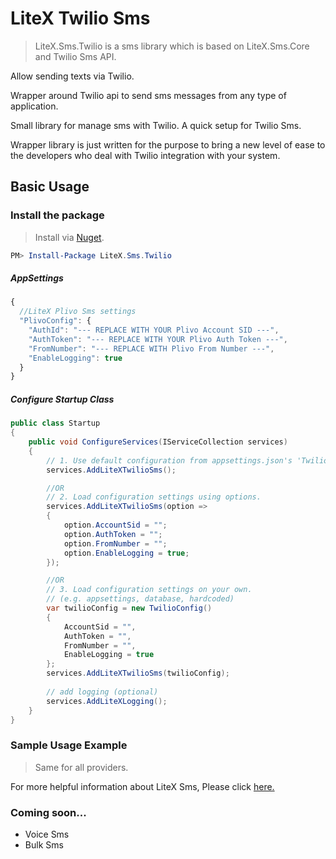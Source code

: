 
# LiteX Twilio Sms
> LiteX.Sms.Twilio is a sms library which is based on LiteX.Sms.Core and Twilio Sms API.
      
Allow sending texts via Twilio.
      
Wrapper around Twilio api to send sms messages from any type of application.

Small library for manage sms with Twilio. A quick setup for Twilio Sms.

Wrapper library is just written for the purpose to bring a new level of ease to the developers who deal with Twilio integration with your system.


## Basic Usage


### Install the package

> Install via [Nuget](https://www.nuget.org/packages/LiteX.Sms.Twilio/).

```Powershell
PM> Install-Package LiteX.Sms.Twilio
```

##### AppSettings
```js
{  
  //LiteX Plivo Sms settings
  "PlivoConfig": {
    "AuthId": "--- REPLACE WITH YOUR Plivo Account SID ---",
    "AuthToken": "--- REPLACE WITH YOUR Plivo Auth Token ---",
    "FromNumber": "--- REPLACE WITH Plivo From Number ---",
    "EnableLogging": true
  }
}
```

##### Configure Startup Class
```cs
public class Startup
{
    public void ConfigureServices(IServiceCollection services)
    {
        // 1. Use default configuration from appsettings.json's 'TwilioConfig'
        services.AddLiteXTwilioSms();

        //OR
        // 2. Load configuration settings using options.
        services.AddLiteXTwilioSms(option =>
        {
            option.AccountSid = "";
            option.AuthToken = "";
            option.FromNumber = "";
            option.EnableLogging = true;
        });

        //OR
        // 3. Load configuration settings on your own.
        // (e.g. appsettings, database, hardcoded)
        var twilioConfig = new TwilioConfig()
        {
            AccountSid = "",
            AuthToken = "",
            FromNumber = "",
            EnableLogging = true
        };
        services.AddLiteXTwilioSms(twilioConfig);        
        
        // add logging (optional)
        services.AddLiteXLogging();
    }
}
```

### Sample Usage Example
> Same for all providers. 

For more helpful information about LiteX Sms, Please click [here.](https://github.com/a-patel/LiteXSms/blob/master/README.md#step-3--use-in-controller-or-business-layer-memo)


### Coming soon...
* Voice Sms
* Bulk Sms

